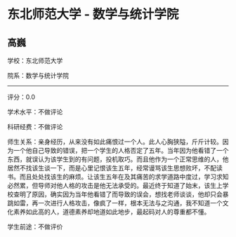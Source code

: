 # 东北师范大学 - 数学与统计学院

## 高巍

学校：东北师范大学

院系：数学与统计学院

* * *

评分：0.0

学术水平：不做评论

科研经费：不做评论

师生关系：亲身经历，从来没有如此痛恨过一个人。此人心胸狭隘，斤斤计较。因为一个他自己导致的错误，把一个学生的人格否定了五年。当年因为他看错了一个东西，就误认为该学生到的有问题，投机取巧。而且他作为一个正常思维的人，他居然不找该生谈一下，而是心里记恨该生五年，经常谩骂该生思想败坏，不配读书。而且处处找该生的麻烦。让该生五年在及其痛苦的求学道路中度过，学习求知必然累，但导师对他人格的攻击是他无法承受的。最近终于知道了始末，该生上学校查明了原因，确实因为当年他看错了而导致的误会，想找老师谈谈，他却只会暴跳如雷，再一次进行人格攻击，像疯了一样，根本无法与之沟通，我不知道一个文化素养如此高的人，道德素养却地道如此地步，最起码对人的尊重都不懂。

学生前途：不做评价